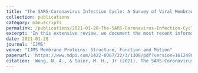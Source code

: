 ```yaml
---
title: "The SARS-Coronavirus Infection Cycle: A Survey of Viral Membrane Proteins, Their Functional Interactions and Pathogenesis"
collection: publications
category: manuscripts
permalink: /publications/2021-01-28-The-SARS-Coronavirus-Infection-Cycle-A-Survey-of-Viral-Membrane-Proteins-Their-Functional-Interactions-and-Pathogenesis.md
excerpt: 'In this extensive review, we document the most recent information on Coronavirus proteins, with emphasis on the membrane proteins in the Coronaviridae family. We include information on their structures, functions, and participation in pathogenesis.'
date: 2021-01-28
journal: 'IJMS'
venue: "IJMS Membrane Proteins: Structure, Function and Motion"
paperurl: 'https://www.mdpi.com/1422-0067/22/3/1308/pdf?version=1612490210'
citation: 'Wong, N. A., & Saier, M. H., Jr (2021). The SARS-Coronavirus Infection Cycle: A Survey of Viral Membrane Proteins, Their Functional Interactions and Pathogenesis. International journal of molecular sciences, 22(3), 1308.'
---
```


